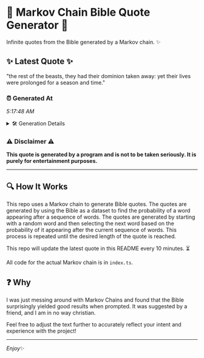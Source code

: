 # 📖 Markov Chain Bible Quote Generator 📖

Infinite quotes from the Bible generated by a Markov chain. ✨

## ✨ Latest Quote ✨
"the rest of the beasts, they had their dominion taken away: yet their lives were prolonged for a season and time."

### ⏰ Generated At
*5:17:48 AM*

<details>
    <summary>🛠️ Generation Details</summary>
    <p>
        <strong>🌱 Seed:</strong> the<br>
        <strong>🔄 Iterations:</strong> 20<br>
        <strong>📜 Context History:</strong><br>[ the ]: rest<br>[ the, rest ]: of<br>[ the, rest, of ]: the<br>[ the, rest, of, the ]: beasts,<br>[ the, rest, of, the, beasts, ]: they<br>[ the, rest, of, the, beasts,, they ]: had<br>[ rest, of, the, beasts,, they, had ]: their<br>[ of, the, beasts,, they, had, their ]: dominion<br>[ the, beasts,, they, had, their, dominion ]: taken<br>[ beasts,, they, had, their, dominion, taken ]: away:<br>[ they, had, their, dominion, taken, away: ]: yet<br>[ had, their, dominion, taken, away:, yet ]: their<br>[ their, dominion, taken, away:, yet, their ]: lives<br>[ dominion, taken, away:, yet, their, lives ]: were<br>[ taken, away:, yet, their, lives, were ]: prolonged<br>[ away:, yet, their, lives, were, prolonged ]: for<br>[ yet, their, lives, were, prolonged, for ]: a<br>[ their, lives, were, prolonged, for, a ]: season<br>[ lives, were, prolonged, for, a, season ]: and<br>[ were, prolonged, for, a, season, and ]: time.<br>
    </p>
</details>

### ⚠️ Disclaimer ⚠️
**This quote is generated by a program and is not to be taken seriously. It is purely for entertainment purposes.**

---

## 🔍 How It Works

This repo uses a Markov chain to generate Bible quotes. The quotes are generated by using the Bible as a dataset to find the probability of a word appearing after a sequence of words. The quotes are generated by starting with a random word and then selecting the next word based on the probability of it appearing after the current sequence of words. This process is repeated until the desired length of the quote is reached.

This repo will update the latest quote in this README every 10 minutes. ⏳

All code for the actual Markov chain is in `index.ts`.

## ❓ Why

I was just messing around with Markov Chains and found that the Bible surprisingly yielded good results when prompted. 
It was suggested by a friend, and I am in no way christian.

Feel free to adjust the text further to accurately reflect your intent and experience with the project!

---

*Enjoy*✨
